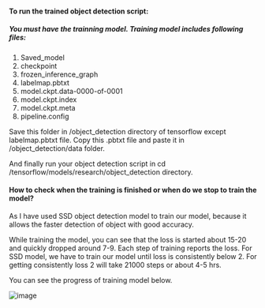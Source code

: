#### To run the trained object detection script:

##### You must have the trainning model. Training model includes following files:
1. Saved_model
2. checkpoint
3. frozen_inference_graph
4. labelmap.pbtxt
5. model.ckpt.data-0000-of-0001
6. model.ckpt.index
7. model.ckpt.meta
8. pipeline.config

Save this folder in /object_detection directory of tensorflow except labelmap.pbtxt file. Copy this .pbtxt file and paste it in /object_detection/data folder.

And finally run your object detection script in cd /tensorflow/models/research/object_detection directory.


#### How to check when the training is finished or when do we stop to train the model?

As I have used SSD object detection model to train our model, because it allows the faster detection of object with good accuracy. 

While training the model, you can see that the loss is started about 15-20 and quickly dropped around 7-9.  Each step of training reports the loss. For SSD model, we have to train our model until loss is consistently below 2. For getting consistently loss 2 will take 21000 steps or about 4-5 hrs. 

You can see the progress of training model below.


![image](https://user-images.githubusercontent.com/67440191/115701485-205faf00-a368-11eb-8ba8-26c2c0063db6.png)





